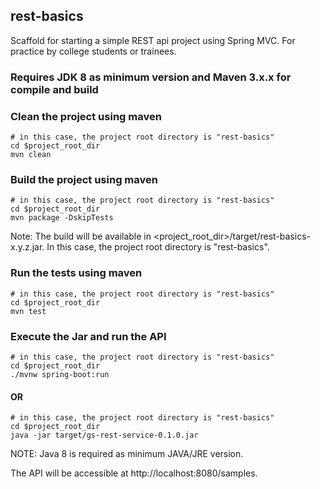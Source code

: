 ## rest-basics
Scaffold for starting a simple REST api project using Spring MVC. For practice by college students or trainees.

### Requires JDK 8 as minimum version and Maven 3.x.x for compile and build

### Clean the project using maven
``` shell
# in this case, the project root directory is "rest-basics"
cd $project_root_dir
mvn clean
```

### Build the project using maven
``` shell
# in this case, the project root directory is "rest-basics"
cd $project_root_dir
mvn package -DskipTests
```
Note: The build will be available in <project_root_dir>/target/rest-basics-x.y.z.jar. In this case, the project root directory is "rest-basics".

### Run the tests using maven
``` shell
# in this case, the project root directory is "rest-basics"
cd $project_root_dir
mvn test
```

### Execute the Jar and run the API
``` shell
# in this case, the project root directory is "rest-basics"
cd $project_root_dir
./mvnw spring-boot:run
```
     
#### OR

``` shell
# in this case, the project root directory is "rest-basics"
cd $project_root_dir
java -jar target/gs-rest-service-0.1.0.jar
```
     
NOTE: Java 8 is required as minimum JAVA/JRE version.

The API will be accessible at http://localhost:8080/samples. 
